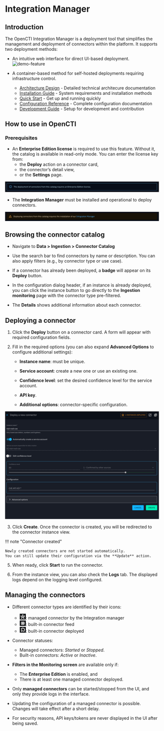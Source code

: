 # Integration Manager

## Introduction

The OpenCTI Integration Manager is a deployment tool that simplifies the management and deployment of connectors within the platform. It supports two deployment methods:

- An intuitive web interface for direct UI-based deployment.
![demo-feature](assets/integration-manager/overview-feature.gif)

- A container-based method for self-hosted deployments requiring infrastructure control.

    - [Architecture Design](integration-manager/architecture.md) - Detailed technical architecure documentation
    - [Installation Guide](integration-manager/installation.md) - System requirements and installation methods
    - [Quick Start](integration-manager/quick-start.md) - Get up and running quickly
    - [Configuration Reference](integration-manager/configuration.md) - Complete configuration documentation
    - [Development Guide](../development/integration-manager.md) - Setup for development and contribution


## How to use in OpenCTI

### Prerequisites

- An **Enterprise Edition license** is required to use this feature. Without it, the catalog is available in read-only mode. You can enter the license key from:
    - the **Deploy** action on a connector card,
    - the connector’s detail view,
    - or the **Settings** page.

![EE required](assets/integration-manager/ee-required.png)


- The **Integration Manager** must be installed and operational to deploy connectors.

![composer required](assets/integration-manager/composer-required.png)

## Browsing the connector catalog

- Navigate to **Data > Ingestion > Connector Catalog**

- Use the search bar to find connectors by name or description. You can also apply filters (e.g., by connector type or use case).

- If a connector has already been deployed, a **badge** will appear on its **Deploy** button.

- In the configuration dialog header, if an instance is already deployed, you can click the instance button to go directly to the **Ingestion monitoring** page with the connector type pre-filtered.

- The **Details** shows additional information about each connector.


## Deploying a connector

1. Click the **Deploy** button on a connector card. A form will appear with required configuration fields.

2. Fill in the required options (you can also expand **Advanced Options** to configure additional settings):

    - **Instance name**: must be unique.

    - **Service account**: create a new one or use an existing one.

    - **Confidence level**: set the desired confidence level for the service account.

    - **API key**.

    - **Additional options**: connector-specific configuration.

![connector form sample](assets/integration-manager/connector-form-sample.png)

3. Click **Create**. Once the connector is created, you will be redirected to the connector instance view.

!!! note "Connector created"

    Newly created connectors are not started automatically. 
    You can still update their configuration via the **Update** action.
    

5. When ready, click **Start** to run the connector.

6. From the instance view, you can also check the **Logs** tab. The displayed logs depend on the logging level configured.

## Managing the connectors

- Different connector types are identified by their icons:
    - ![managed](assets/integration-manager/managed-connector.png): managed connector by the Integration manager
    - ![managed](assets/integration-manager/built-in-connector.png): built-in connector feed
    - ![managed](assets/integration-manager/docker-connector.png): built-in connector deployed

- Connector statuses:
    - Managed connectors: *Started* or *Stopped*.
    - Built-in connectors: *Active* or *Inactive*.

- **Filters in the Monitoring screen** are available only if:
    - The **Enterprise Edition** is enabled, and
    - There is at least one managed connector deployed.

- Only **managed connectors** can be started/stopped from the UI, and only they provide logs in the interface. 

- Updating the configuration of a managed connector is possible. Changes will take effect after a short delay.

- For security reasons, API keys/tokens are never displayed in the UI after being saved.


